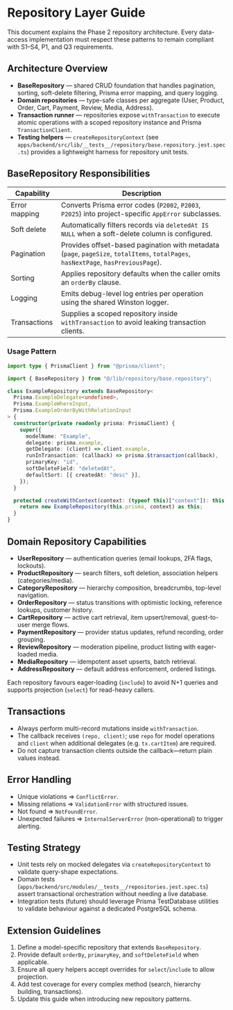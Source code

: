 # Repository Layer Guide

This document explains the Phase 2 repository architecture. Every data-access implementation must respect these patterns to remain compliant with S1–S4, P1, and Q3 requirements.

## Architecture Overview

- **BaseRepository** — shared CRUD foundation that handles pagination, sorting, soft-delete filtering, Prisma error mapping, and query logging.
- **Domain repositories** — type-safe classes per aggregate (User, Product, Order, Cart, Payment, Review, Media, Address).
- **Transaction runner** — repositories expose `withTransaction` to execute atomic operations with a scoped repository instance and Prisma `TransactionClient`.
- **Testing helpers** — `createRepositoryContext` (see `apps/backend/src/lib/__tests__/repository/base.repository.jest.spec.ts`) provides a lightweight harness for repository unit tests.

## BaseRepository Responsibilities

| Capability    | Description                                                                                                                        |
| ------------- | ---------------------------------------------------------------------------------------------------------------------------------- |
| Error mapping | Converts Prisma error codes (`P2002`, `P2003`, `P2025`) into project-specific `AppError` subclasses.                               |
| Soft delete   | Automatically filters records via `deletedAt IS NULL` when a soft-delete column is configured.                                     |
| Pagination    | Provides offset-based pagination with metadata (`page`, `pageSize`, `totalItems`, `totalPages`, `hasNextPage`, `hasPreviousPage`). |
| Sorting       | Applies repository defaults when the caller omits an `orderBy` clause.                                                             |
| Logging       | Emits debug-level log entries per operation using the shared Winston logger.                                                       |
| Transactions  | Supplies a scoped repository inside `withTransaction` to avoid leaking transaction clients.                                        |

### Usage Pattern

```ts
import type { PrismaClient } from "@prisma/client";

import { BaseRepository } from "@/lib/repository/base.repository";

class ExampleRepository extends BaseRepository<
  Prisma.ExampleDelegate<undefined>,
  Prisma.ExampleWhereInput,
  Prisma.ExampleOrderByWithRelationInput
> {
  constructor(private readonly prisma: PrismaClient) {
    super({
      modelName: "Example",
      delegate: prisma.example,
      getDelegate: (client) => client.example,
      runInTransaction: (callback) => prisma.$transaction(callback),
      primaryKey: "id",
      softDeleteField: "deletedAt",
      defaultSort: [{ createdAt: "desc" }],
    });
  }

  protected createWithContext(context: (typeof this)["context"]): this {
    return new ExampleRepository(this.prisma, context) as this;
  }
}
```

## Domain Repository Capabilities

- **UserRepository** — authentication queries (email lookups, 2FA flags, lockouts).
- **ProductRepository** — search filters, soft deletion, association helpers (categories/media).
- **CategoryRepository** — hierarchy composition, breadcrumbs, top-level navigation.
- **OrderRepository** — status transitions with optimistic locking, reference lookups, customer history.
- **CartRepository** — active cart retrieval, item upsert/removal, guest-to-user merge flows.
- **PaymentRepository** — provider status updates, refund recording, order grouping.
- **ReviewRepository** — moderation pipeline, product listing with eager-loaded media.
- **MediaRepository** — idempotent asset upserts, batch retrieval.
- **AddressRepository** — default address enforcement, ordered listings.

Each repository favours eager-loading (`include`) to avoid N+1 queries and supports projection (`select`) for read-heavy callers.

## Transactions

- Always perform multi-record mutations inside `withTransaction`.
- The callback receives `(repo, client)`; use `repo` for model operations and `client` when additional delegates (e.g. `tx.cartItem`) are required.
- Do not capture transaction clients outside the callback—return plain values instead.

## Error Handling

- Unique violations ⇒ `ConflictError`.
- Missing relations ⇒ `ValidationError` with structured issues.
- Not found ⇒ `NotFoundError`.
- Unexpected failures ⇒ `InternalServerError` (non-operational) to trigger alerting.

## Testing Strategy

- Unit tests rely on mocked delegates via `createRepositoryContext` to validate query-shape expectations.
- Domain tests (`apps/backend/src/modules/__tests__/repositories.jest.spec.ts`) assert transactional orchestration without needing a live database.
- Integration tests (future) should leverage Prisma TestDatabase utilities to validate behaviour against a dedicated PostgreSQL schema.

## Extension Guidelines

1. Define a model-specific repository that extends `BaseRepository`.
2. Provide default `orderBy`, `primaryKey`, and `softDeleteField` when applicable.
3. Ensure all query helpers accept overrides for `select`/`include` to allow projection.
4. Add test coverage for every complex method (search, hierarchy building, transactions).
5. Update this guide when introducing new repository patterns.
